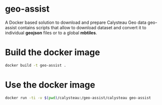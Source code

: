 # geo-assist
A Docker based solution to download and prepare Calysteau Geo data
geo-assist contains scripts that allow to download dataset and convert it to individual **geojson** files or to a global **mbtiles**.

# Build the docker image
```bash
docker build -t geo-assist .
```

# Use the docker image
```bash
docker run -ti -v $(pwd)/calysteau:/geo-assist/calysteau geo-assist
```
